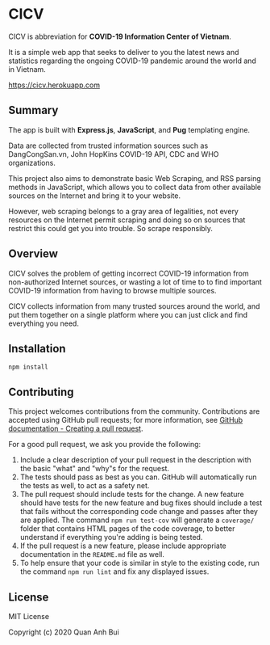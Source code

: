 # CICV

CICV is abbreviation for **COVID-19 Information Center of Vietnam**. 

It is a simple web app that seeks to deliver to you the latest news and statistics regarding the ongoing COVID-19 pandemic around the world and in Vietnam.

https://cicv.herokuapp.com

## Summary 

The app is built with **Express.js**, **JavaScript**, and **Pug** templating engine. 

Data are collected from trusted information sources such as DangCongSan.vn, John HopKins COVID-19 API, CDC and WHO organizations. 

This project also aims to demonstrate basic Web Scraping, and RSS parsing methods in JavaScript, which allows you to collect data from other available sources on the Internet and bring it to your website. 

However, web scraping belongs to a gray area of legalities, not every resources on the Internet permit scraping and doing so on sources that restrict this could get you into trouble. So scrape responsibly. 

## Overview

CICV solves the problem of getting incorrect COVID-19 information from non-authorized Internet sources, or wasting a lot of time to to find important COVID-19 information from having to browse multiple sources. 

CICV collects information from many trusted sources around the world, and put them together on a single platform where you can just click and find everything you need. 

## Installation

```
npm install
```

## Contributing

This project welcomes contributions from the community. Contributions are
accepted using GitHub pull requests; for more information, see 
[GitHub documentation - Creating a pull request](https://help.github.com/articles/creating-a-pull-request/).

For a good pull request, we ask you provide the following:

1. Include a clear description of your pull request in the description
   with the basic "what" and "why"s for the request.
2. The tests should pass as best as you can. GitHub will automatically run
   the tests as well, to act as a safety net.
3. The pull request should include tests for the change. A new feature should
   have tests for the new feature and bug fixes should include a test that fails
   without the corresponding code change and passes after they are applied.
   The command `npm run test-cov` will generate a `coverage/` folder that
   contains HTML pages of the code coverage, to better understand if everything
   you're adding is being tested.
4. If the pull request is a new feature, please include appropriate documentation 
   in the `README.md` file as well.
5. To help ensure that your code is similar in style to the existing code,
   run the command `npm run lint` and fix any displayed issues.

## License

MIT License

Copyright (c) 2020 Quan Anh Bui
